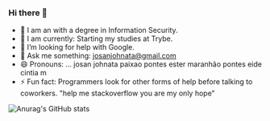 ### Hi there 👋

- 🔭 I am an with a degree in Information Security.
- 🌱 I am currently: Starting my studies at Trybe.
- 🤔 I’m looking for help with Google.
- 💬 Ask me something: josanjohnata@gmail.com
- 😄 Pronouns: ... josan johnata paixao pontes ester maranhão pontes eide cintia m
- ⚡ Fun fact: Programmers look for other forms of help before talking to coworkers. "help me stackoverflow you are my only hope"

![Anurag's GitHub stats](https://github-readme-stats.vercel.app/api?username=josanjohnata&show_icons=true&theme=radical)
